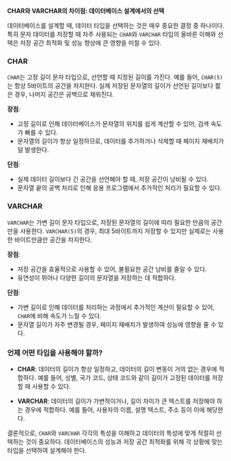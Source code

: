 **CHAR와 VARCHAR의 차이점: 데이터베이스 설계에서의 선택**

데이터베이스를 설계할 때, 데이터 타입을 선택하는 것은 매우 중요한 결정 중 하나이다. 특히 문자 데이터를 저장할 때 자주 사용되는 `CHAR`와 `VARCHAR` 타입의 올바른 이해와 선택은 저장 공간 최적화 및 성능 향상에 큰 영향을 미칠 수 있다. 

### CHAR

`CHAR`는 고정 길이 문자 타입으로, 선언할 때 지정된 길이를 가진다. 예를 들어, `CHAR(5)`는 항상 5바이트의 공간을 차지한다. 실제 저장된 문자열의 길이가 선언된 길이보다 짧은 경우, 나머지 공간은 공백으로 채워진다.

**장점**:
- 고정 길이로 인해 데이터베이스가 문자열의 위치를 쉽게 계산할 수 있어, 검색 속도가 빠를 수 있다.
- 문자열의 길이가 항상 일정하므로, 데이터를 추가하거나 삭제할 때 페이지 재배치가 덜 발생한다.

**단점**:
- 실제 데이터 길이보다 긴 공간을 선언해야 할 때, 저장 공간이 낭비될 수 있다.
- 문자열 끝의 공백 처리로 인해 응용 프로그램에서 추가적인 처리가 필요할 수 있다.

### VARCHAR

`VARCHAR`는 가변 길이 문자 타입으로, 저장된 문자열의 길이에 따라 필요한 만큼의 공간만을 사용한다. `VARCHAR(5)`의 경우, 최대 5바이트까지 저장할 수 있지만 실제로는 사용한 바이트만큼만 공간을 차지한다.

**장점**:
- 저장 공간을 효율적으로 사용할 수 있어, 불필요한 공간 낭비를 줄일 수 있다.
- 유연성이 뛰어나 다양한 길이의 문자열을 저장하는 데 적합하다.

**단점**:
- 가변 길이로 인해 데이터를 처리하는 과정에서 추가적인 계산이 필요할 수 있어, `CHAR`에 비해 속도가 느릴 수 있다.
- 문자열 길이가 자주 변경될 경우, 페이지 재배치가 발생하여 성능에 영향을 줄 수 있다.

### 언제 어떤 타입을 사용해야 할까?

- **CHAR**: 데이터의 길이가 항상 일정하고, 데이터의 길이 변동이 거의 없는 경우에 적합하다. 예를 들어, 성별, 국가 코드, 상태 코드와 같이 길이가 고정된 데이터를 저장할 때 사용할 수 있다.

- **VARCHAR**: 데이터의 길이가 가변적이거나, 길이 차이가 큰 텍스트를 저장해야 하는 경우에 적합하다. 예를 들어, 사용자의 이름, 설명 텍스트, 주소 등이 이에 해당한다.

결론적으로, `CHAR`와 `VARCHAR` 각각의 특성을 이해하고 데이터의 특성에 맞게 적절히 선택하는 것이 중요하다. 데이터베이스의 성능과 저장 공간 최적화를 위해 각 상황에 맞는 타입을 선택하여 설계해야 한다.